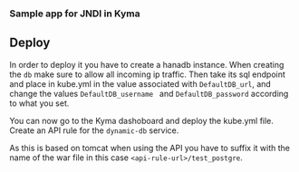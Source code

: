 ### Sample app for JNDI in Kyma

## Deploy

In order to deploy it you have to create a hanadb instance. 
When creating the `db` make sure to allow all incoming ip traffic. 
Then take its sql endpoint and place in kube.yml in the value
associated with `DefaultDB_url`, and change the values `DefaultDB_username ` and `DefaultDB_password` according to what you set.
  
You can now go to the Kyma dashoboard and deploy the kube.yml file. Create an API rule for the `dynamic-db` service. 

As this is based on tomcat when using the API you have to suffix it with the name of the war file in this case `<api-rule-url>/test_postgre`.